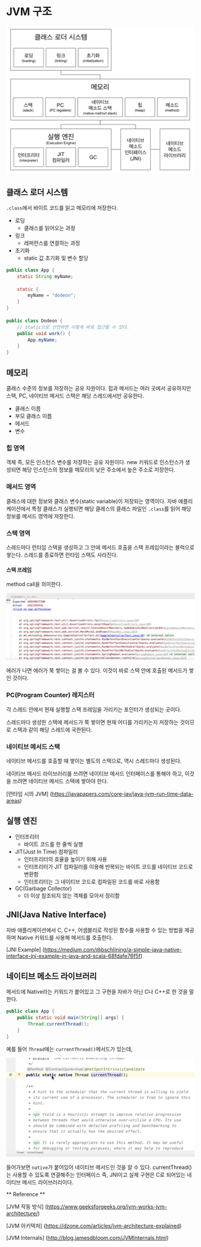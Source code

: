 # JVM 구조

![](../../.gitbook/assets/the-java/01/스크린샷%202020-07-05%20오후%208.28.42.png)

## 클래스 로더 시스템

`.class`에서 바이트 코드를 읽고 메모리에 저장한다.

- 로딩
    - 클래스를 읽어오는 과정
- 링크
    - 레퍼런스를 연결하는 과정
- 초기화
    - static 값 초기화 및 변수 할당
    
```java
public class App {
    static String myName;
    
    static {
        myName = "dodeon";
    }
}

public class Dodeon {
    // static으로 선언하면 이렇게 바로 접근할 수 있다.
    public void work() {
        App.myName;
    }
}
```
    
## 메모리

클래스 수준의 정보를 저장하는 공유 자원이다. 힙과 메서드는 여러 곳에서 공유하지만 스택, PC, 네이티브 메서드 스택은 해당 스레드에서만 공유한다.

- 클래스 이름
- 부모 클래스 이름
- 메서드
- 변수

### 힙 영역

객체 즉, 모든 인스턴스 변수를 저장하는 공유 자원이다. new 키워드로 인스턴스가 생성되면 해당 인스턴스의 정보를 메모리의 낮은 주소에서 높은 주소로 저장한다.


### 메서드 영역

클래스에 대한 정보와 클래스 변수(static variable)이 저장되는 영역이다. 자바 애플리케이션에서 특정 클래스가 실행되면 해당 클래스의 클래스 파일인 `.class`를 읽어 해당 정보를 메서드 영역에 저장한다.

### 스택 영역

스레드마다 런타임 스택을 생성하고 그 안에 메서드 호출을 스택 프레임이라는 블럭으로 쌓는다. 스레드를 종료하면 런타임 스택도 사라진다.

#### 스택 프레임

method call을 의미한다.

![](../../.gitbook/assets/the-java/01/스크린샷%202020-07-05%20오후%209.38.29.png)

에러가 나면 에러가 쭉 쌓이는 걸 볼 수 있다. 이것이 바로 스택 안에 호출된 메서드가 쌓인 것이다.

### PC(Program Counter) 레지스터

각 스레드 안에서 현재 실행할 스택 프레임을 가리키는 포인터가 생성되는 곳이다.

스레드마다 생성한 스택에 메서드가 쭉 쌓이면 현재 어디를 가리키는지 저장하는 것이므로 스택과 같이 해당 스레드에 국한된다.

### 네이티브 메서드 스택

네이티브 메서드를 호출할 때 쌓이는 별도의 스택으로, 역시 스레드마다 생성된다.

네이티브 메서드 라이브러리를 쓰려면 네이티브 메서드 인터페이스를 통해야 하고, 이것을 쓰려면 네이티브 메서드 스택에 쌓아야 한다.

[런타임 시의 JVM] (https://javapapers.com/core-jav/java-jvm-run-time-data-areas)

## 실행 엔진

- 인터프리터
    - 바이트 코드를 한 줄씩 실행
- JIT(Just In Time) 컴파일러
    - 인터프리터의 효율을 높이기 위해 사용
    - 인터프리터가 JIT 컴파일러를 이용해 반복되는 바이트 코드를 네이티브 코드로 변환함
    - 인터프리터는 그 네이티브 코드로 컴파일된 코드를 바로 사용함
- GC(Garbage Collector)
    - 더 이상 참조되지 않는 객체를 모아서 정리함

## JNI(Java Native Interface)

자바 애플리케이션에서 C, C++, 어셈블리로 작성된 함수를 사용할 수 있는 방법을 제공하며 Native 키워드를 사용해 메서드를 호출한다.

[JNI Example] (https://medium.com/@bschlining/a-simple-java-native-interface-jni-example-in-java-and-scala-68fdafe76f5f)

## 네이티브 메소드 라이브러리

메서드에 Native라는 키워드가 붙어있고 그 구현을 자바가 아닌 C나 C++로 한 것을 말한다.

```java
public class App {
    public static void main(String[] args) {
        Thread.currentThread();
    }
}
```

예를 들어 `Thread`에는 `currentThread()`메서드가 있는데,

![](../../.gitbook/assets/the-java/01/스크린샷%202020-07-05%20오후%209.51.47.png)

들어가보면 `native`가 붙어있어 네이티브 메서드인 것을 알 수 있다. currentThread()는 사용할 수 있도록 연결해주는 인터페이스 즉, JNI이고 실제 구현은 C로 되어있는 네이티브 메서드 라이브러리이다.


** Reference **

[JVM 작동 방식] (https://www.geeksforgeeks.org/jvm-works-jvm-architecture/)

[JVM 아키텍처] (https://dzone.com/articles/jvm-architecture-explained)

[JVM Internals] (http://blog.jamesdbloom.com/JVMInternals.html)